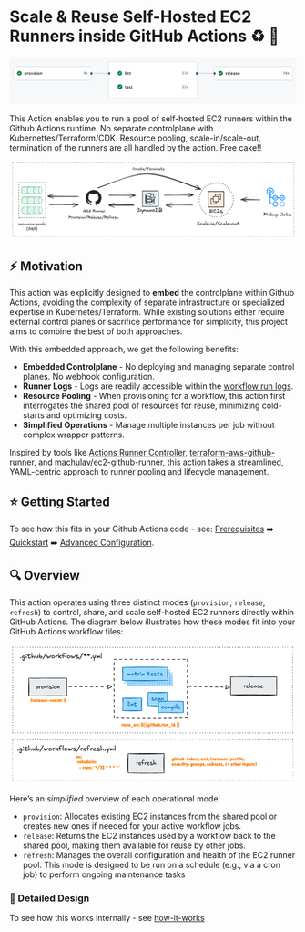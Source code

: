 # Scale & Reuse Self-Hosted EC2 Runners inside GitHub Actions :recycle: :rocket:

![Sample-Workflow](assets/sample-workflow-light.png)

This Action enables you to run a pool of self-hosted EC2 runners within the
Github Actions runtime. No separate controlplane with Kubernettes/Terraform/CDK.
Resource pooling, scale-in/scale-out, termination of the runners are all handled
by the action. Free cake!!

![Architecture](assets/simplified-architecture.png)

## :zap: Motivation

This action was explicitly designed to **embed** the controlplane within Github Actions, avoiding the complexity of separate infrastructure or specialized expertise in Kubernetes/Terraform. While existing solutions either require external control planes or sacrifice performance for simplicity, this project aims to combine the best of both approaches.

With this embedded approach, we get the following benefits:

- **Embedded Controlplane** - No deploying and managing separate control planes. No webhook configuration.
- **Runner Logs** - Logs are readily accessible within the [workflow run logs](https://docs.github.com/en/actions/monitoring-and-troubleshooting-workflows/monitoring-workflows/using-workflow-run-logs).
- **Resource Pooling** - When provisioning for a workflow, this action first interrogates the shared pool of resources for reuse, minimizing cold-starts and optimizing costs.
- **Simplified Operations** - Manage multiple instances per job without complex wrapper patterns.

Inspired by tools like [Actions Runner Controller](https://github.com/actions/actions-runner-controller), [terraform-aws-github-runner](https://github.com/github-aws-runners/terraform-aws-github-runner), and [machulav/ec2-github-runner](https://github.com/machulav/ec2-github-runner), this action takes a streamlined, YAML-centric approach to runner pooling and lifecycle management.

## :star: Getting Started

To see how this fits in your Github Actions code - see: [Prerequisites](getting-started/prerequisites.md) :arrow_right: [Quickstart](getting-started/quickstart.md) :arrow_right: [Advanced Configuration](getting-started/advanced-configuration.md).

## :mag: Overview

This action operates using three distinct modes (`provision`, `release`, `refresh`) to control, share, and scale self-hosted EC2 runners directly within GitHub Actions. The diagram below illustrates how these modes fit into your GitHub Actions workflow files:

![Modes In Workflows](assets/mode-and-workflows.png)

Here’s an *simplified* overview of each operational mode:

- `provision`: Allocates existing EC2 instances from the shared pool or creates new ones if needed for your active workflow jobs.
- `release`: Returns the EC2 instances used by a workflow back to the shared pool, making them available for reuse by other jobs.
- `refresh`: Manages the overall configuration and health of the EC2 runner pool. This mode is designed to be run on a schedule (e.g., via a cron job) to perform ongoing maintenance tasks

### :carrot: Detailed Design

To see how this works internally - see [how-it-works](architecture/overview.md)
